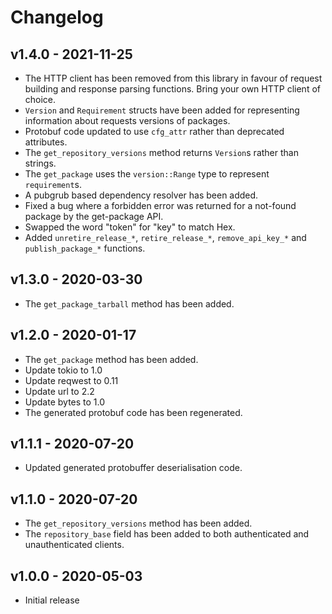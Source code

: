# Changelog

## v1.4.0 - 2021-11-25

- The HTTP client has been removed from this library in favour of request
  building and response parsing functions. Bring your own HTTP client of choice.
- `Version` and `Requirement` structs have been added for representing
  information about requests versions of packages.
- Protobuf code updated to use `cfg_attr` rather than deprecated attributes.
- The `get_repository_versions` method returns `Version`s rather than strings.
- The `get_package` uses the `version::Range` type to represent `requirement`s.
- A pubgrub based dependency resolver has been added.
- Fixed a bug where a forbidden error was returned for a not-found package by
  the get-package API.
- Swapped the word "token" for "key" to match Hex.
- Added `unretire_release_*`, `retire_release_*`, `remove_api_key_*` and
  `publish_package_*` functions.

## v1.3.0 - 2020-03-30

- The `get_package_tarball` method has been added.

## v1.2.0 - 2020-01-17

- The `get_package` method has been added.
- Update tokio to 1.0
- Update reqwest to 0.11
- Update url to 2.2
- Update bytes to 1.0
- The generated protobuf code has been regenerated.

## v1.1.1 - 2020-07-20

- Updated generated protobuffer deserialisation code.

## v1.1.0 - 2020-07-20

- The `get_repository_versions` method has been added.
- The `repository_base` field has been added to both authenticated and
  unauthenticated clients.

## v1.0.0 - 2020-05-03

- Initial release
